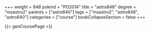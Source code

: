 +++
weight = 848
pokind = "PO2014"
title = "astro848"
degree = "msastro2"
parents = ["astro840"]
tags = ["msastro2", "astro848", "astro840"]
categories = ["course"]
bookCollapseSection = false
+++

{{< genCoursePage >}}
